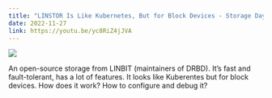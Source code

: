 ```yaml
---
title: "LINSTOR Is Like Kubernetes, But for Block Devices - Storage Day Kubernetes on AWS"
date: 2022-11-27
link: https://youtu.be/yc8RiZ4jJVA
---
```


[![](https://i3.ytimg.com/vi/yc8RiZ4jJVA/maxresdefault.jpg)](https://youtu.be/yc8RiZ4jJVA)

An open-source storage from LINBIT (maintainers of DRBD). It’s fast and fault-tolerant, has a lot of features. It looks like Kuberentes but for block devices. How does it work? How to configure and debug it?

<!--more-->
